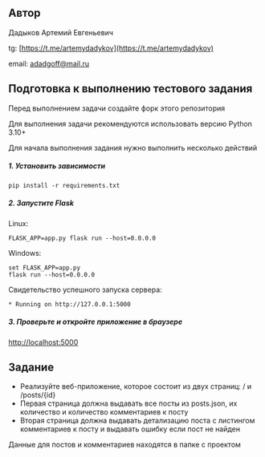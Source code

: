 ## Автор
Дадыков Артемий Евгеньевич

tg: [https://t.me/artemydadykov](https://t.me/artemydadykov)

email: adadgoff@mail.ru

## Подготовка к выполнению тестового задания
Перед выполнением задачи создайте форк этого репозитория

Для выполнения задачи рекомендуются использовать версию Python 3.10+

Для начала выполнения задания нужно выполнить несколько действий

##### 1. Установить зависимости

`pip install -r requirements.txt`

##### 2. Запустите Flask

Linux:

`FLASK_APP=app.py flask run --host=0.0.0.0`

Windows:
```
set FLASK_APP=app.py
flask run --host=0.0.0.0
```

Свидетельство успешного запуска сервера:
```
* Running on http://127.0.0.1:5000
```


##### 3. Проверьте и откройте приложение в браузере

[http://localhost:5000](http://localhost:5000)

## Задание

- Реализуйте веб-приложение, которое состоит из двух страниц: / и /posts/{id}
- Первая страница должна выдавать все посты из posts.json, их количество и количество комментариев к посту
- Вторая страница должна выдавать детализацию поста с листингом комментариев к посту и выдавать ошибку если пост не найден

Данные для постов и комментариев находятся в папке с проектом
